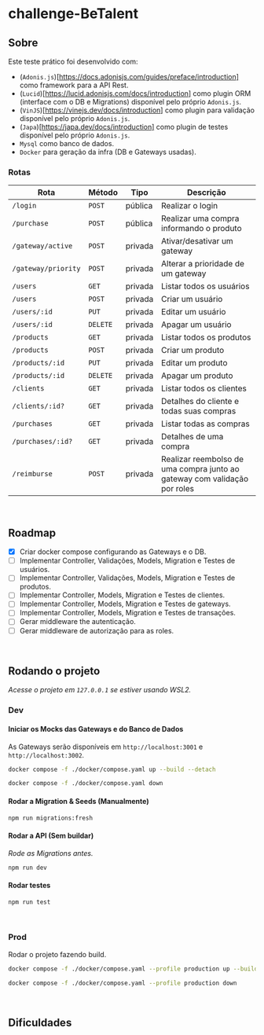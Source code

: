 # challenge-BeTalent

## Sobre

Este teste prático foi desenvolvido com:

- (`Adonis.js`)[https://docs.adonisjs.com/guides/preface/introduction] como framework para a API Rest.
- (`Lucid`)[https://lucid.adonisjs.com/docs/introduction] como plugin ORM (interface com o DB e Migrations) disponível pelo próprio `Adonis.js`.
- (`VinJS`)[https://vinejs.dev/docs/introduction] como plugin para validação disponível pelo próprio `Adonis.js`.
- (`Japa`)[https://japa.dev/docs/introduction] como plugin de testes disponível pelo próprio `Adonis.js`.
- `Mysql` como banco de dados.
- `Docker` para geração da infra (DB e Gateways usadas).

### Rotas

| Rota                | Método   | Tipo    | Descrição                                                                 |
| ------------------- | -------- | ------- | ------------------------------------------------------------------------- |
| `/login`            | `POST`   | pública | Realizar o login                                                          |
| `/purchase`         | `POST`   | pública | Realizar uma compra informando o produto                                  |
| `/gateway/active`   | `POST`   | privada | Ativar/desativar um gateway                                               |
| `/gateway/priority` | `POST`   | privada | Alterar a prioridade de um gateway                                        |
| `/users`            | `GET`    | privada | Listar todos os usuários                                                  |
| `/users`            | `POST`   | privada | Criar um usuário                                                          |
| `/users/:id`        | `PUT`    | privada | Editar um usuário                                                         |
| `/users/:id`        | `DELETE` | privada | Apagar um usuário                                                         |
| `/products`         | `GET`    | privada | Listar todos os produtos                                                  |
| `/products`         | `POST`   | privada | Criar um produto                                                          |
| `/products/:id`     | `PUT`    | privada | Editar um produto                                                         |
| `/products/:id`     | `DELETE` | privada | Apagar um produto                                                         |
| `/clients`          | `GET`    | privada | Listar todos os clientes                                                  |
| `/clients/:id?`     | `GET`    | privada | Detalhes do cliente e todas suas compras                                  |
| `/purchases`        | `GET`    | privada | Listar todas as compras                                                   |
| `/purchases/:id?`   | `GET`    | privada | Detalhes de uma compra                                                    |
| `/reimburse`        | `POST`   | privada | Realizar reembolso de uma compra junto ao gateway com validação por roles |

</br>

## Roadmap

- [x] Criar docker compose configurando as Gateways e o DB.
- [ ] Implementar Controller, Validações, Models, Migration e Testes de usuários.
- [ ] Implementar Controller, Validações, Models, Migration e Testes de produtos.
- [ ] Implementar Controller, Models, Migration e Testes de clientes.
- [ ] Implementar Controller, Models, Migration e Testes de gateways.
- [ ] Implementar Controller, Models, Migration e Testes de transações.
- [ ] Gerar middleware the autenticação.
- [ ] Gerar middleware de autorização para as roles.

</br>

## Rodando o projeto

_Acesse o projeto em `127.0.0.1` se estiver usando WSL2._

### Dev

#### Iniciar os Mocks das Gateways e do Banco de Dados

As Gateways serão disponíveis em `http://localhost:3001` e `http://localhost:3002`.

```bash
docker compose -f ./docker/compose.yaml up --build --detach
```

```bash
docker compose -f ./docker/compose.yaml down
```

#### Rodar a Migration & Seeds (Manualmente)

```bash
npm run migrations:fresh
```

#### Rodar a API (Sem buildar)

_Rode as Migrations antes._

```bash
npm run dev
```

#### Rodar testes

```bash
npm run test
```

</br>

### Prod

Rodar o projeto fazendo build.

```bash
docker compose -f ./docker/compose.yaml --profile production up --build --detach
```

```bash
docker compose -f ./docker/compose.yaml --profile production down
```

</br>

## Dificuldades

